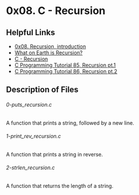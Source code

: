 # 0x08. C - Recursion

## Helpful Links
* [0x08. Recursion, introduction](https://s3.amazonaws.com/alx-intranet.hbtn.io/uploads/misc/2021/1/2818ba6f14f644b871dcbd746925fa15b8cd5937.pdf?X-Amz-Algorithm=AWS4-HMAC-SHA256&X-Amz-Credential=AKIARDDGGGOUSBVO6H7D%2F20230802%2Fus-east-1%2Fs3%2Faws4_request&X-Amz-Date=20230802T224830Z&X-Amz-Expires=86400&X-Amz-SignedHeaders=host&X-Amz-Signature=d4f9369892b1fe82f39771b76095c872c0c58bd8b3d876389beb3b5667f76ab9)
* [What on Earth is Recursion?](https://www.youtube.com/watch?v=Mv9NEXX1VHc)
* [C - Recursion](https://www.tutorialspoint.com/cprogramming/c_recursion.htm)
* [C Programming Tutorial 85, Recursion pt.1](https://www.youtube.com/watch?v=XGxbXMP6k8k)
* [C Programming Tutorial 86, Recursion pt.2
](https://www.youtube.com/watch?v=7XiIS6HobNs)

## Description of Files

<h6>0-puts_recursion.c</h6>
A function that prints a string, followed by a new line.

<h6>1-print_rev_recursion.c</h6>
A function that prints a string in reverse.

<h6>2-strlen_recursion.c</h6>
A function that returns the length of a string.



